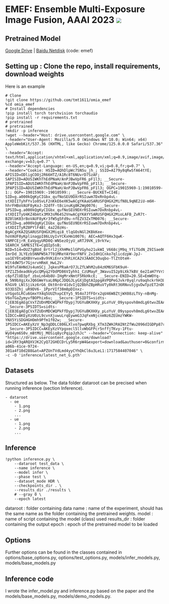 # EMEF: Ensemble Multi-Exposure Image Fusion, AAAI 2023 <a href="https://arxiv.org/abs/2305.12734"><img src="https://img.shields.io/badge/arXiv-Paper-<COLOR>.svg" ></a> 

## Pretrained Model

[Google Drive](https://drive.google.com/drive/folders/13fIAHG2yAgCIoegbA3mv2jP1ZSglG-nR?usp=drive_link) | [Baidu Netdisk](https://pan.baidu.com/s/1m1ijn6o93mIJ_hsoAxlanw?pwd=emef) (code: emef)

## Setting up : Clone the repo, install requirements, download weights
Here is an example
```
# Clone
!git clone https://github.com/tmt1611/omia_emef
%cd omia_emef
# Install dependencies
!pip install torch torchvision torchaudio
!pip install -r requirements.txt
# pretrained
# pretrained
!mkdir -p inference
!wget --header="Host: drive.usercontent.google.com" \
--header="User-Agent: Mozilla/5.0 (Windows NT 10.0; Win64; x64) AppleWebKit/537.36 (KHTML, like Gecko) Chrome/125.0.0.0 Safari/537.36" \
--header="Accept: text/html,application/xhtml+xml,application/xml;q=0.9,image/avif,image/webp,image/apng,*/*;q=0.8,application/signed-exchange;v=b3;q=0.7" \
--header="Accept-Language: en-US,en;q=0.9,vi;q=0.8,fr;q=0.7" \
--header="Cookie: HSID=AQhDlpWc7SNSu_jh_; SSID=AI79y8qRwSfA64tYE; APISID=ODligCOOj2R66HTZ/A1Rc8T6NUvrD7SzAF; SAPISID=ADUSIWKhThEdPNaH/AnPJBwVpFR6_pF1l3; __Secure-1PAPISID=ADUSIWKhThEdPNaH/AnPJBwVpFR6_pF1l3; __Secure-3PAPISID=ADUSIWKhThEdPNaH/AnPJBwVpFR6_pF1l3; OGPC=19015969-1:19010599-1:; OGP=-19015969:-19010599:; __Secure-BUCKET=CI4E; SID=g.a000kQgKyCIGbx_qufNoSEU9DXrRSIuwm7DxRnbp4vL-stXDIITyhFYv1o0SvLF2nKkE6eXK5wACgYKAaUSARUSFQHGX2MifN8L9qNE2iU-m6H-hhrFHBoVAUF8yKoJ-32dfF-t8cinuKg8K2Wg0076; __Secure-1PSID=g.a000kQgKyCIGbx_qufNoSEU9DXrRSIuwm7DxRnbp4vL-stXDIITyU4KZ4bmtx3MX3sM64S2VnwACgYKAYYSARUSFQHGX2MioLAFB_ZvR7t-BZ0lbK03rBoVAUF8yKr3fW5g5Fd9u-nfEZV3ZxTM0076; __Secure-3PSID=g.a000kQgKyCIGbx_qufNoSEU9DXrRSIuwm7DxRnbp4vL-stXDIITyRZ0PYlF4Bl_4a220zHs-BgACgYKAZQSARUSFQHGX2Miqi8_tlqGOsNGl2KBkKee-hoVAUF8yKplinagpI86LUyIvYCKxHm10076; AEC=AQTF6Hx3qwK-VAMFCEjrR_EaVpqyURD0Q-WNSezOjyU_aRTJ9VK_i9rkYw; SEARCH_SAMESITE=CgQIp5sB; NID=514=OUZ7gBUd_8rtrl2jXhHMe1lGPVGyho21ukWI_V668cjM9q_YfiTGdN_Z9ISae0GL1vLFn31cWtofJ-ImrDd_3LYEzb5NNPW5k7T01MReYAY9erFNFV_2xIdH1Cnko7qlicdzpW-JpJ-ua1EY0taQXBVrwoxBv9VKiEnrx3hRiXCA2VJAAOC3Ouqbo-TlZtOteH-HIt4dW75r7GjnrvHRmX_HwL2V-W19fuTAHNdJs4umSCj_JqkesPRaArO7JLZfLWhM2u84zKM6SFbK9uH-tPZ1Z5dead6kyGcQMyq2YOdPD86VIyhh1_CzUMayF_3WavuI52p9iXk7kBV_6e2IaH7YVrXTt62APg3VSJOAGjBgLHU63Gj3wneC9sCZs1av0akJGJZJaC-c6pfZlUD3pf_zbxLn64b8U-IHgMrxNmtF5RkHkcE; __Secure-ENID=20.SE=EmWOYq-A_5N9bXgiXxJQ6GWeYsaL0NpCJDQGJLyGXjDgtAIppgAVPQPeGJvkr0yqlru9aqhckrhH3LWefyRbj8C2vgU90HVps56b20pr3ilk2NABmY8qCFRp2wl86W5qmDJVI3aD4ZN4m7yvyv3uRibovbjq-KhGV0_LNlSjikz6rG6_Okt0rdr41dvIjQ2BbhZBpHRuVTy0kRt36RNvu5jgvDwTpzET2nD0nGwNdkeej5W9-933D3Zhj_uR9DV6-_1PprVIf38m8pDInxz-uYGgoSLRCu6GmxYX4q5UUZhxpCEYy5_954o7JfFOrx2qU46W8ZtjWX08zLTVy-nBnMg-V6oTGaZymyvfBOPhix6u; __Secure-1PSIDTS=sidts-CjEB3EgAEgCVxTZUDnMDCWQPkFfDypj7UGYuBKXHXy_pLoYuV_O9yspovh8mdLg6twvZEAA; __Secure-3PSIDTS=sidts-CjEB3EgAEgCVxTZUDnMDCWQPkFfDypj7UGYuBKXHXy_pLoYuV_O9yspovh8mdLg6twvZEAA; SIDCC=AKEyXzU0zL9cvnXjuwuLrqEywmG3JqFxmNjcnmNz6ZEUmzYWKW-YNX5YiSDGHGHOmh9Pfm1f02w; __Secure-1PSIDCC=AKEyXzV_Np3gDDLC806LXlvo7pwqRXbg_XTm3ZWHJRAINtZfWu2096dIGDPp87rrbGHWdZSc9Lnr; __Secure-3PSIDCC=AKEyXzVYpgxecl5llvWbGFPcr5nffjTKvy-1Ftu-WyO4ym6S0v_mBtMUj_MOSiq8ycPqipJzhJc" --header="Connection: keep-alive" "https://drive.usercontent.google.com/download?id=1RY3qARQXVJK2CyQ72GHECDrLy5R6rpW4&export=download&authuser=0&confirm=t&uuid=8b889bca-a06b-41ce-9724-301a4f10d288&at=APZUnTVdLmd4yyCYhQkCl6u3LeL1:1717584407046" \
-c -O 'inference/latest_net_G.pth' 
```

## Datasets
Structured as below. The data folder dataroot can be precised when running inference (section Inference).
```
- dataroot
  - oe
    - 1.png
    - 2.png
    ...
  - ue
    - 1.png
    - 2.png
    ...
```
## Inference
```
!python inference.py \
    --dataroot test_data \
    --name inference \
    --model infer \
    --phase test \
    --dataset_mode HDR \
    --checkpoints_dir . \
    --results_dir ./results \
    # --gray 0 \
    --epoch latest
```
dataroot : folder containing data
name : name of the experiment, should has the same name as the folder containing the pretrained weights.
model : name of script containing the model (class) used
results_dir : folder containing the output
epoch : epoch of the pretrained model to be loaded

## Options
Further options can be found in the classes contained in options/base_options.py, options/test_options.py, models/infer_models.py, models/base_models.py

## Inference code
I wrote the infer_model.py and inference.py based on the paper and the models/base_models.py, models/demo_models.py.

